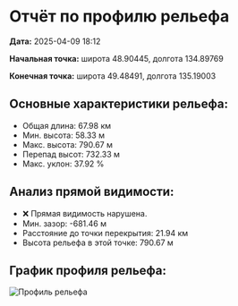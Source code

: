 # Отчёт по профилю рельефа
**Дата:** 2025-04-09 18:12

**Начальная точка:** широта 48.90445, долгота 134.89769

**Конечная точка:** широта 49.48491, долгота 135.19003

## Основные характеристики рельефа:
- Общая длина: 67.98 км
- Мин. высота: 58.33 м
- Макс. высота: 790.67 м
- Перепад высот: 732.33 м
- Макс. уклон: 37.92 %

## Анализ прямой видимости:
- ❌ Прямая видимость нарушена.
- Мин. зазор: -681.46 м
- Расстояние до точки перекрытия: 21.94 км
- Высота рельефа в этой точке: 790.67 м

## График профиля рельефа:
![Профиль рельефа](../output/relief_profile_2_points.png)
